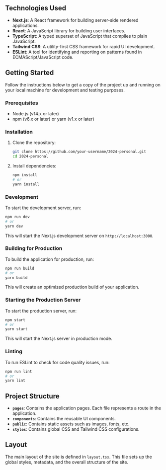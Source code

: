 ## Technologies Used

- **Next.js**: A React framework for building server-side rendered applications.
- **React**: A JavaScript library for building user interfaces.
- **TypeScript**: A typed superset of JavaScript that compiles to plain JavaScript.
- **Tailwind CSS**: A utility-first CSS framework for rapid UI development.
- **ESLint**: A tool for identifying and reporting on patterns found in ECMAScript/JavaScript code.

## Getting Started

Follow the instructions below to get a copy of the project up and running on your local machine for development and testing purposes.

### Prerequisites

- Node.js (v14.x or later)
- npm (v6.x or later) or yarn (v1.x or later)

### Installation

1. Clone the repository:
   ```bash
   git clone https://github.com/your-username/2024-personal.git
   cd 2024-personal
   ```

2. Install dependencies:
   ```bash
   npm install
   # or
   yarn install
   ```

### Development

To start the development server, run:
```bash
npm run dev
# or
yarn dev
```
This will start the Next.js development server on `http://localhost:3000`.

### Building for Production

To build the application for production, run:
```bash
npm run build
# or
yarn build
```
This will create an optimized production build of your application.

### Starting the Production Server

To start the production server, run:
```bash
npm start
# or
yarn start
```
This will start the Next.js server in production mode.

### Linting

To run ESLint to check for code quality issues, run:
```bash
npm run lint
# or
yarn lint
```

## Project Structure

- **`pages`**: Contains the application pages. Each file represents a route in the application.
- **`components`**: Contains the reusable UI components.
- **`public`**: Contains static assets such as images, fonts, etc.
- **`styles`**: Contains global CSS and Tailwind CSS configurations.

## Layout

The main layout of the site is defined in `layout.tsx`. This file sets up the global styles, metadata, and the overall structure of the site.

